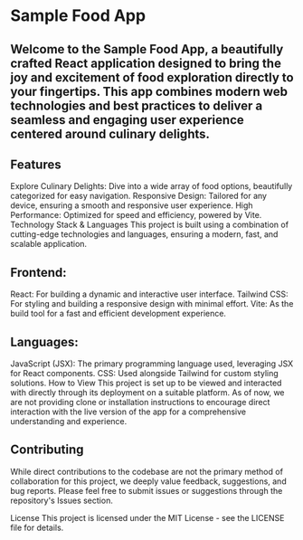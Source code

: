 # Sample Food App
## Welcome to the Sample Food App, a beautifully crafted React application designed to bring the joy and excitement of food exploration directly to your fingertips. This app combines modern web technologies and best practices to deliver a seamless and engaging user experience centered around culinary delights.

## Features
Explore Culinary Delights: Dive into a wide array of food options, beautifully categorized for easy navigation.
Responsive Design: Tailored for any device, ensuring a smooth and responsive user experience.
High Performance: Optimized for speed and efficiency, powered by Vite.
Technology Stack & Languages
This project is built using a combination of cutting-edge technologies and languages, ensuring a modern, fast, and scalable application.

## Frontend:
React: For building a dynamic and interactive user interface.
Tailwind CSS: For styling and building a responsive design with minimal effort.
Vite: As the build tool for a fast and efficient development experience.
## Languages:
JavaScript (JSX): The primary programming language used, leveraging JSX for React components.
CSS: Used alongside Tailwind for custom styling solutions.
How to View
This project is set up to be viewed and interacted with directly through its deployment on a suitable platform. As of now, we are not providing clone or installation instructions to encourage direct interaction with the live version of the app for a comprehensive understanding and experience.

## Contributing
While direct contributions to the codebase are not the primary method of collaboration for this project, we deeply value feedback, suggestions, and bug reports. Please feel free to submit issues or suggestions through the repository's Issues section.

License
This project is licensed under the MIT License - see the LICENSE file for details.
